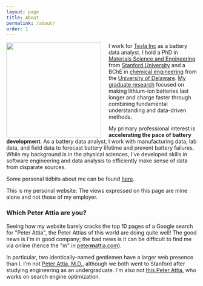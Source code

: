 ```yaml
---
layout: page
title: About
permalink: /about/
order: 1
---
```


<img src="/img/me_20200920.jpg" width="250" style="float:left; margin-right:20px;">

I work for [Tesla Inc](https://www.tesla.com) as a battery data analyst.
I hold a PhD in 
[Materials Science and Engineering](https://mse.stanford.edu)
from [Stanford University](https://www.stanford.edu)
and a BChE in [chemical engineering](https://cbe.udel.edu)
from the [University of Delaware](https://www.udel.edu).
[My graduate research](/research) focused on making lithium-ion batteries last longer
and charge faster through combining fundamental understanding and data-driven methods.

My primary professional interest is **accelerating the pace of battery development**.
As a battery data analyst, I work with manufacturing data, lab data, and field data
to forecast battery lifetime and prevent battery failures.
While my background is in the physical sciences,
I've developed skills in software engineering
and data analysis to efficiently make sense of data from disparate sources.

Some personal tidbits about me can be found [here](/personal).

This is my personal website.
The views expressed on this page are mine alone and not those of my employer.

### Which Peter Attia are you?

Seeing how my website barely cracks the top 10 pages of a Google search for
"Peter Attia", the Peter Attias of this world are doing quite well! The good
news is I'm in good company; the bad news is it can be difficult to find me via
online (hence the "m" in [peter**m**attia.com](https://petermattia.com)).

In particular, two identically-named gentlemen have a larger web presence than I.
I'm not [Peter Attia, M.D.](https://peterattiamd.com/about/),
although we both went to Stanford after studying engineering as an undergraduate.
I'm also not [this Peter Attia](https://twitter.com/peterattia),
who works on search engine optimization.
